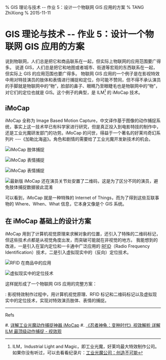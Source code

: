 % GIS 理论与技术 -- 作业 5：设计一个物联网 GIS 应用的方案
% TANG ZhiXiong
% 2015-11-11

GIS 理论与技术 -- 作业 5：设计一个物联网 GIS 应用的方案
=======================================================

说到物联网，人们总是把它和商品联系在一起，但实际上物联网的应用范围要广得多。
说道 GIS，人们总是把它和地图或者城市、街道等宏观的东西联系在一起，但实际上 GIS 的应用范围也要广得多。
物联网 GIS 应用的一个例子是在影视特效中用对特技演员的肢体和表情进行捕捉和定位，你可能不赞同，但不得不承认演员的手脚就是物联网中的“物”，脸部的鼻子、眼睛乃至眼睫毛也是物联网中的“物”，对它们的定位也就是 GIS。这个例子的典型，是 ILM[^ilm] 的 iMoCap 技术。

[^ilm]: ILM，Industrial Light and Magic，即工业光魔，好莱坞最大特效制作公司。如果你没有听过，可以去看看纪录片：[工业光魔公司：创造不可能](http://v.youku.com/v_show/id_XMzQ3ODE3MzI0.html)

iMoCap
------

iMoCap 全称为 Image Based Motion Capture，中文译作基于图像的动作捕捉系统，事实上这一技术早已有科学家进行研究，但是真正投入到电影特技的制作中，还是工业光魔研发部门的功劳。iMoCap 的问世，得益于一个著名的好莱坞奇幻系列片 ---《加勒比海盗》。角色和剧情的需要给了工业光魔开发新技术的机会。

![iMoCap 肢体捕捉][imocap-4]

![iMoCap 表情捕捉][imocap-1]

![iMoCap 表情捕捉][imocap-2]

![最新版 iMoCap 还在演员关节处安置了二维码，这是为了区分不同的演员，避免肢体捕捉数据彼此混淆][imocap-3]

可以看到，iMoCap 就是一种特殊的 Internet of Things，而为了得到这些互联事物的 Where、When、What 信息，它本身又像是个 GIS 系统。

在 iMoCap 基础上的设计方案
--------------------------

iMoCap 用到了计算机视觉原理来求解对象的位置，还引入了特殊的二维码标记，但这些技术点都是从视觉角度出发，而突破可能就在非视觉的地方。
我能想到的改进，一是引入在室内定位和一卡通中广泛应用的 [RFID]（Radio Frequency Identification）技术，二是引入虚拟现实中的（反向）定位技术。

![RFID 在商品中的应用][rfid-pic]

![虚拟现实中的定位技术][vr-pic]

这样就形成了一个物联网 GIS 应用的完整方案：

:   影视特效制作过程中，用计算机视觉原理、RFID 标记和二维码标记以及虚拟现实中的定位技术，实现对特效演员肢体、表情的捕捉。

---

Refs

#. [详解工业光魔动作捕捉神器 iMoCap](http://www.douban.com/note/212047444/)
#. [《忍者神龟：变种时代》视效解析 详解 ILM 最顶级动作捕捉 - 视效观](http://www.intovfx.com/tmnt-2014-vfx-by-ilm/)

[imocap-1]: http://gnat.qiniudn.com/homework/imocap-1.jpg
[imocap-2]: http://gnat.qiniudn.com/homework/imocap-2.jpg
[imocap-3]: http://gnat.qiniudn.com/homework/imocap-3.jpg
[imocap-4]: http://gnat.qiniudn.com/homework/imocap-4.jpg
[rfid-pic]: http://gnat.qiniudn.com/homework/rfid.jpg
[vr-pic]: http://gnat.qiniudn.com/homework/vr.jpg
[RFID]: http://baike.baidu.com/subview/531097/13865303.htm
[this]: http://tangzx.qiniudn.com/post-0049-imocap.html
